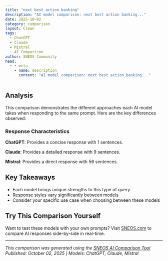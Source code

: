 ```yaml
---
title: "next best action banking"
description: "AI model comparison: next best action banking..."
date: 2025-10-02
category: comparison
layout: Clean
tags:
  - ChatGPT
  - Claude
  - Mistral
  - AI Comparison
author: SNEOS Community
head:
  - - meta
    - name: description
      content: "AI model comparison: next best action banking..."
---
```


<ChatComparison
  title="next best action banking"
  prompt="next best action banking"
  :responses='{
    "ChatGPT": "Next Best Action (NBA) in banking refers to a strategy that leverages customer data, predictive analytics, and machine learning to determine the most appropriate offer or service to present to a customer at a particular moment. The goal is to enhance customer experience, increase engagement, and drive sales by providing personalized recommendations that align with the customer&#x27;s needs and preferences.\n\nHere are some key components and benefits of Next Best Action in banking:\n\n### Key Components:\n\n1. **Data Integration**: NBA requires access to comprehensive customer data, which may include transaction history, account balances, product usage, customer demographics, and behavior analytics.\n\n2. **Customer Segmentation**: Customers are often grouped based on similar behaviors, needs, or demographics, allowing banks to tailor their offerings more effectively.\n\n3. **Predictive Analytics**: Algorithms analyze historical data to predict future customer behaviors and needs. This may involve identifying when a customer is likely to be in the market for a loan, a credit card, or investment products.\n\n4. **Real-time Decision Making**: The system can provide recommendations in real-time, either during customer interactions (e.g., in a branch, on a phone call, or through online banking platforms) or through targeted marketing campaigns.\n\n5. **Omnichannel Approach**: NBA can be employed across various channels, including mobile apps, websites, ATMs, and in-person banking, to ensure consistency in customer interactions.\n\n### Benefits:\n\n1. **Enhanced Customer Experience**: By providing relevant offers and personalized communication, banks can improve customer satisfaction and loyalty.\n\n2. **Increased Cross-Sell and Up-Sell Opportunities**: NBA helps banks identify and target customers with services they are more likely to accept, thereby increasing the potential for cross-selling additional products.\n\n3. **Improved Efficiency**: Automation of decision-making processes reduces the time and resources needed to develop marketing campaigns and makes customer interactions more efficient.\n\n4. **Better Customer Retention**: By responding proactively to customer needs with appropriate offers, banks can reduce churn and improve customer retention rates.\n\n5. **Revenue Growth**: Through personalized offers and improved customer engagement, banks can drive revenue growth significantly.\n\n### Examples of NBA in Action:\n\n- **Loan Offers**: If a customer frequently makes large purchases, the bank may suggest a personal loan to finance future expenses.\n- **Credit Card Promotions**: Customers who travel frequently may be targeted with offers for travel rewards credit cards.\n- **Investment Advice**: Customers showing interest in savings may receive tailored investment advice or information on specific savings accounts or investment products.\n\n### Challenges:\n\nImplementing a Next Best Action strategy in banking can come with challenges such as ensuring data privacy and security, managing the complexity of data integration, and accurately predicting customer behavior. Additionally, maintaining a balance between targeted marketing and customer privacy concerns is crucial.\n\nBy effectively implementing Next Best Action strategies, banks can drive customer engagement, enhance satisfaction, and achieve sustainable growth.",
    "Claude": "I\u0027d be happy to help with banking advice! To give you the most relevant guidance, could you share more details about your specific situation? Here are some common \u0022next best actions\u0022 in banking:\n\n## Common Banking Next Steps:\n\n**If you\u0027re just starting:**\n- Open a checking account with no/low fees\n- Start building credit with a secured credit card\n- Set up automatic savings transfers\n\n**For improving finances:**\n- Switch to a high-yield savings account\n- Consolidate accounts to reduce fees\n- Set up automatic bill pay to avoid late fees\n\n**For building wealth:**\n- Increase emergency fund to 3-6 months expenses\n- Open a CD or money market account for better rates\n- Consider investment accounts (IRA, brokerage)\n\n**For existing account holders:**\n- Review and negotiate fees\n- Explore better interest rates elsewhere\n- Set up mobile banking and alerts\n\n## What\u0027s your current situation?\n- New to banking?\n- Looking to save more?\n- Want better rates?\n- Planning for a major purchase?\n- Something else?\n\nLet me know your specific goals or challenges, and I can provide more targeted advice!",
    "Mistral": "In the context of banking, \u0022Next Best Action\u0022 (NBA) refers to a strategy that uses data analytics and machine learning to predict and recommend the most appropriate action for a customer at a given point in time. The goal is to enhance customer experience, increase engagement, and drive business outcomes such as sales, retention, and customer satisfaction. Here are some key aspects and examples of Next Best Action in banking:\n\n### Key Aspects of Next Best Action in Banking\n\n1. **Customer Data Analysis**:\n   - **Transaction History**: Analyzing past transactions to understand spending patterns.\n   - **Behavioral Data**: Tracking interactions with the bank\u0027s digital platforms.\n   - **Demographic Information**: Age, income, location, etc.\n   - **Feedback and Surveys**: Customer feedback and satisfaction surveys.\n\n2. **Machine Learning and AI**:\n   - **Predictive Analytics**: Using algorithms to predict future behavior.\n   - **Recommendation Engines**: Suggesting products or services based on customer profiles.\n   - **Natural Language Processing (NLP)**: Understanding customer queries and providing relevant responses.\n\n3. **Real-Time Decision Making**:\n   - **Contextual Offers**: Providing offers that are relevant to the customer\u0027s current situation.\n   - **Personalized Communication**: Tailoring messages to individual preferences and needs.\n\n4. **Integration with Banking Systems**:\n   - **CRM Systems**: Integrating with Customer Relationship Management systems.\n   - **Mobile and Online Banking**: Providing recommendations through digital channels.\n   - **Branch Operations**: Empowering branch staff with insights to better serve customers.\n\n### Examples of Next Best Action in Banking\n\n1. **Product Recommendations**:\n   - **Credit Card Offers**: Recommending a credit card with benefits that align with the customer\u0027s spending habits.\n   - **Loan Products**: Suggesting a personal loan or mortgage based on the customer\u0027s financial situation.\n\n2. **Financial Advice**:\n   - **Investment Tips**: Providing personalized investment advice based on risk tolerance and financial goals.\n   - **Savings Plans**: Recommending savings accounts or investment products to help customers save for specific goals.\n\n3. **Customer Retention**:\n   - **Churn Prediction**: Identifying customers at risk of leaving and offering retention incentives.\n   - **Loyalty Programs**: Suggesting loyalty programs or rewards to keep customers engaged.\n\n4. **Fraud Detection**:\n   - **Anomaly Detection**: Identifying unusual transactions and alerting the customer or bank staff.\n   - **Security Measures**: Recommending additional security features based on transaction patterns.\n\n5. **Customer Service**:\n   - **Proactive Support**: Anticipating customer needs and providing support before issues arise.\n   - **Self-Service Options**: Offering self-service options for common queries to improve efficiency.\n\n### Implementation Steps\n\n1. **Data Collection**:\n   - Gather data from various sources including transaction history, customer interactions, and external data.\n\n2. **Data Analysis**:\n   - Use machine learning algorithms to analyze data and identify patterns.\n\n3. **Model Development**:\n   - Develop predictive models to recommend the next best action.\n\n4. **Integration**:\n   - Integrate the NBA system with existing banking systems and channels.\n\n5. **Testing and Optimization**:\n   - Continuously test and optimize the NBA system to improve accuracy and effectiveness.\n\n6. **Deployment**:\n   - Roll out the NBA system across all relevant channels and touchpoints.\n\n### Benefits of Next Best Action in Banking\n\n1. **Improved Customer Experience**:\n   - Personalized interactions lead to higher customer satisfaction.\n\n2. **Increased Sales**:\n   - Targeted recommendations can drive higher conversion rates.\n\n3. **Enhanced Retention**:\n   - Proactive retention strategies can reduce churn.\n\n4. **Operational Efficiency**:\n   - Automated recommendations can streamline customer service processes.\n\n5. **Risk Management**:\n   - Better fraud detection and risk assessment.\n\nBy implementing a Next Best Action strategy, banks can create a more personalized and efficient customer experience, ultimately driving better business outcomes."
  }'
  published-date="13:00"
/>

## Analysis

This comparison demonstrates the different approaches each AI model takes when responding to the same prompt. Here are the key differences observed:

### Response Characteristics

**ChatGPT**: Provides a concise response with 1 sentences. 

**Claude**: Provides a detailed response with 9 sentences. 

**Mistral**: Provides a direct response with 56 sentences. 

## Key Takeaways

- Each model brings unique strengths to this type of query
- Response styles vary significantly between models
- Consider your specific use case when choosing between these models

## Try This Comparison Yourself

Want to test these models with your own prompts? Visit [SNEOS.com](https://sneos.com) to compare AI responses side-by-side in real-time.

---

*This comparison was generated using the [SNEOS AI Comparison Tool](https://sneos.com)*
*Published: October 02, 2025 | Models: ChatGPT, Claude, Mistral*
